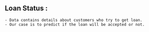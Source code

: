 ## Loan Status :
    - Data contains details about customers who try to get loan.
    - Our case is to predict if the loan will be accepted or not.

<!---
    Web app using Streamlit can view it <a href='https://ibrahim182-loan-deployment-app-ba6zh6.streamlit.app/'>now</a>
-->
